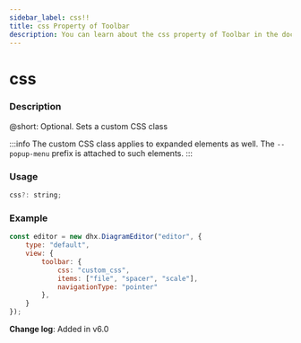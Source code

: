 ```yaml
---
sidebar_label: css!!
title: css Property of Toolbar
description: You can learn about the css property of Toolbar in the documentation of the DHTMLX JavaScript Diagram library. Browse developer guides and API reference, try out code examples and live demos, and download a free 30-day evaluation version of DHTMLX Diagram.
---
```


# css

### Description

@short: Optional. Sets a custom CSS class

:::info
The custom CSS class applies to expanded elements as well. The `--popup-menu` prefix is attached to such elements.
:::

### Usage

~~~js
css?: string;
~~~

### Example

~~~js {5}
const editor = new dhx.DiagramEditor("editor", {
    type: "default",
    view: {
        toolbar: {
            css: "custom_css",
            items: ["file", "spacer", "scale"],
            navigationType: "pointer"
        },
    }
});
~~~

**Change log**: Added in v6.0
